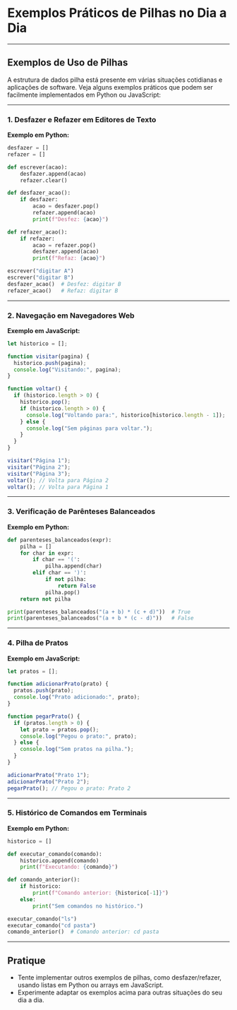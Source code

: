 # Exemplos Práticos de Pilhas no Dia a Dia

---

## Exemplos de Uso de Pilhas

A estrutura de dados pilha está presente em várias situações cotidianas e aplicações de software. Veja alguns exemplos práticos que podem ser facilmente implementados em Python ou JavaScript:

---

### 1. Desfazer e Refazer em Editores de Texto

**Exemplo em Python:**

```python
desfazer = []
refazer = []

def escrever(acao):
    desfazer.append(acao)
    refazer.clear()

def desfazer_acao():
    if desfazer:
        acao = desfazer.pop()
        refazer.append(acao)
        print(f"Desfez: {acao}")

def refazer_acao():
    if refazer:
        acao = refazer.pop()
        desfazer.append(acao)
        print(f"Refaz: {acao}")

escrever("digitar A")
escrever("digitar B")
desfazer_acao()  # Desfez: digitar B
refazer_acao()   # Refaz: digitar B
```

---

### 2. Navegação em Navegadores Web

**Exemplo em JavaScript:**

```js
let historico = [];

function visitar(pagina) {
  historico.push(pagina);
  console.log("Visitando:", pagina);
}

function voltar() {
  if (historico.length > 0) {
    historico.pop();
    if (historico.length > 0) {
      console.log("Voltando para:", historico[historico.length - 1]);
    } else {
      console.log("Sem páginas para voltar.");
    }
  }
}

visitar("Página 1");
visitar("Página 2");
visitar("Página 3");
voltar(); // Volta para Página 2
voltar(); // Volta para Página 1
```

---

### 3. Verificação de Parênteses Balanceados

**Exemplo em Python:**

```python
def parenteses_balanceados(expr):
    pilha = []
    for char in expr:
        if char == '(':
            pilha.append(char)
        elif char == ')':
            if not pilha:
                return False
            pilha.pop()
    return not pilha

print(parenteses_balanceados("(a + b) * (c + d)"))  # True
print(parenteses_balanceados("(a + b * (c - d)"))   # False
```

---

### 4. Pilha de Pratos

**Exemplo em JavaScript:**

```js
let pratos = [];

function adicionarPrato(prato) {
  pratos.push(prato);
  console.log("Prato adicionado:", prato);
}

function pegarPrato() {
  if (pratos.length > 0) {
    let prato = pratos.pop();
    console.log("Pegou o prato:", prato);
  } else {
    console.log("Sem pratos na pilha.");
  }
}

adicionarPrato("Prato 1");
adicionarPrato("Prato 2");
pegarPrato(); // Pegou o prato: Prato 2
```

---

### 5. Histórico de Comandos em Terminais

**Exemplo em Python:**

```python
historico = []

def executar_comando(comando):
    historico.append(comando)
    print(f"Executando: {comando}")

def comando_anterior():
    if historico:
        print(f"Comando anterior: {historico[-1]}")
    else:
        print("Sem comandos no histórico.")

executar_comando("ls")
executar_comando("cd pasta")
comando_anterior()  # Comando anterior: cd pasta
```

---

## Pratique

- Tente implementar outros exemplos de pilhas, como desfazer/refazer, usando listas em Python ou arrays em JavaScript.
- Experimente adaptar os exemplos acima para outras situações do seu dia a dia.

